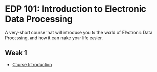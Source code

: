 # EDP 101: Introduction to Electronic Data Processing

A very-short course that will introduce you to the world of Electronic Data
Processing, and how it can make your life easier.

## Week 1

- [Course Introduction](./w01/intro/)

